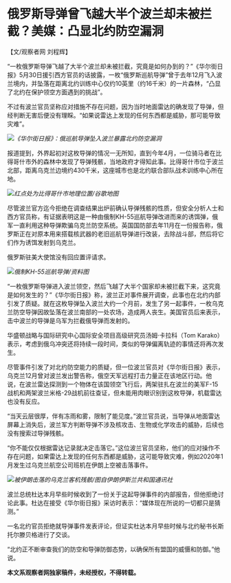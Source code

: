 # 俄罗斯导弹曾飞越大半个波兰却未被拦截？美媒：凸显北约防空漏洞

【文/观察者网 刘程辉】

“一枚俄罗斯导弹飞越了大半个波兰却未被拦截，究竟是如何办到的？”《华尔街日报》5月30日援引西方官员的话披露，一枚“俄罗斯巡航导弹”曾于去年12月飞入波兰境内，并坠落在距离北约训练中心仅约10英里（约16千米）的一片森林，“凸显了北约在保护领空方面遇到的挑战”。

不过有波兰官员坚称应对措施不存在问题，因为当时地面雷达的确发现了导弹，但经判断无害后便没有理睬。“如果说雷达上发现的任何东西都是威胁，那可能导致灾难”。

![](https://inews.gtimg.com/newsapp_bt/0/15801829966/1000)_《华尔街日报》：俄巡航导弹坠入波兰暴露北约防空漏洞_

报道提到，外界起初对这枚导弹的情况一无所知，直到今年4月，一位骑马者在比得哥什市外的森林中发现了导弹残骸，当地政府才得知此事。比得哥什市位于波兰北部，距离乌克兰边境约430千米，这座城市也是北约联合部队战术训练中心所在地。

![](https://inews.gtimg.com/newsapp_bt/0/15801829967/1000)_红点处为比得哥什市地理位置/谷歌地图_

尽管波兰官方迄今拒绝在调查结果出炉前确认导弹残骸的性质，但安全分析人士和西方官员称，有证据表明这是一种由俄制KH-55巡航导弹改进而来的诱饵弹，俄军一直利用这种导弹欺骗乌克兰防空系统。英国国防部去年11月在一份报告称，俄罗斯正在对原本用来搭载核武器的老旧巡航导弹进行改装，去除战斗部，然后将它们作为诱饵发射到乌克兰。

俄罗斯驻美大使馆没有回应置评请求。

![](https://inews.gtimg.com/newsapp_bt/0/15801829968/1000)_俄制KH-55巡航导弹/资料图_

“一枚俄罗斯导弹进入波兰领空，然后飞越了大半个国家却未被拦截下来，这究竟是如何发生的？”《华尔街日报》称，波兰正对事件展开调查，此事也在北约内部引发了质疑。就在这枚导弹坠入波兰大约一个月前，发生了另一起事件，一枚乌克兰防空导弹因故坠落在波兰南部的一处农场，造成两人丧生。美国官员后来表示，击中波兰的导弹是乌军为拦截俄导弹而发射的。

华盛顿战略与国际研究中心国际安全项目高级研究员汤姆·卡拉科（Tom
Karako）表示，考虑到俄乌冲突还将持续一段时间，类似的导弹偏离轨迹的事情还将再次发生。

尽管事件引发了对北约防空能力的质疑，但一位波兰官员对《华尔街日报》表示，乌克兰12月曾对波兰发出警告称，俄空天军远程打击力量正在该地区行动。他说，在波兰雷达探测到一个物体在该国领空飞行后，两架驻扎在波兰的美军F-15战机和两架波兰米格-29战机前往查证，但未能用肉眼识别到这枚导弹，机载雷达也没有反应。

“当天云层很厚，伴有冻雨和雾，限制了能见度。”波兰官员说，当导弹从地面雷达屏幕上消失后，波兰军方判断导弹不涉及核攻击、生物或化学攻击的威胁，后续也没有搜索过导弹残骸。

“你不能仅仅根据雷达记录就决定击落它。”这位波兰官员坚称，他们的应对操作不存在问题，如果雷达上发现的任何东西都是威胁，这可能导致灾难，例如2020年1月发生过乌克兰航空公司班机在伊朗上空被击落事件。

![](https://inews.gtimg.com/newsapp_bt/0/15801829970/1000)_被伊朗击落的乌克兰客机残骸/图自伊朗伊斯兰共和国通讯社_

波兰总统杜达本月早些时候收到了一份关于这起导弹事件的内部报告，但他拒绝讨论此事。杜达在接受《华尔街日报》采访时表示：“媒体现在所说的一切都只是猜测。”

一名北约官员拒绝就导弹事件发表评论，但证实杜达本月早些时候与北约秘书长斯托尔滕贝格进行了交谈。

“北约正不断审查我们的防空和导弹防御态势，以确保所有盟国的威慑和防御。”他说。

**本文系观察者网独家稿件，未经授权，不得转载。**

